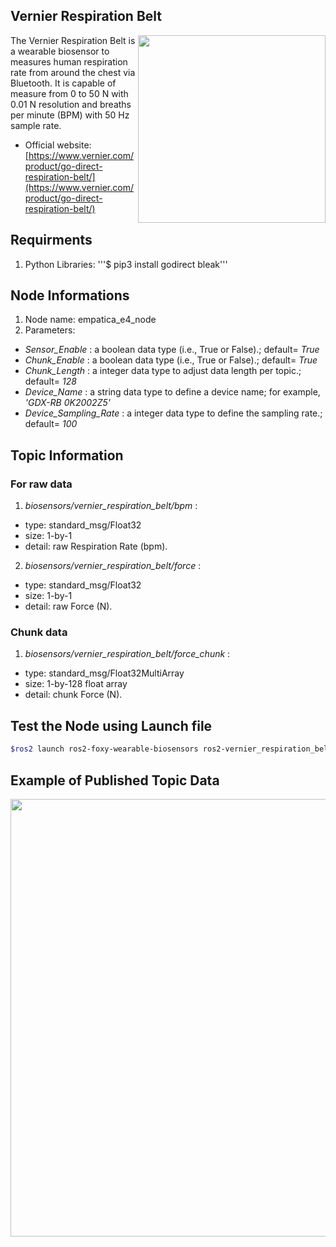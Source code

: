 ## Vernier Respiration Belt
<img align="right" width="300" src="https://github.com/SMARTlab-Purdue/ros2-foxy-wearable-biosensors/blob/master/media/img/Vernier_Respiration-belt.jpg">
The Vernier Respiration Belt is a wearable biosensor to measures human respiration rate from around the chest via Bluetooth. It is capable of measure from 0 to 50 N with 0.01 N resolution and breaths per minute (BPM) with 50 Hz sample rate.

* Official website: [https://www.vernier.com/product/go-direct-respiration-belt/](https://www.vernier.com/product/go-direct-respiration-belt/)

## Requirments
1) Python Libraries: '''$ pip3 install godirect bleak'''

## Node Informations
1) Node name: empatica_e4_node
2) Parameters: 
  * _Sensor_Enable_ : a boolean data type (i.e., True or False).; default= _True_
  * _Chunk_Enable_ : a boolean data type (i.e., True or False).; default= _True_
  * _Chunk_Length_ : a integer data type to adjust data length per topic.; default= _128_
  * _Device_Name_ : a string data type to define a device name; for example, _'GDX-RB 0K2002Z5'_
  * _Device_Sampling_Rate_ : a integer data type to define the sampling rate.; default= _100_

## Topic Information
### For raw data
1) _biosensors/vernier_respiration_belt/bpm_ : 
* type: standard_msg/Float32
* size: 1-by-1 
* detail: raw Respiration Rate (bpm). 
2) _biosensors/vernier_respiration_belt/force_ :
* type: standard_msg/Float32
* size: 1-by-1 
* detail: raw Force (N). 


### Chunk data
1) _biosensors/vernier_respiration_belt/force_chunk_ : 
* type: standard_msg/Float32MultiArray
* size: 1-by-128 float array
* detail: chunk Force (N).


## Test the Node using Launch file

```bash
$ros2 launch ros2-foxy-wearable-biosensors ros2-vernier_respiration_belt.launch.py
```

## Example of Published Topic Data
<p align="center">
<img src="https://github.com/SMARTlab-Purdue/ros2-foxy-wearable-biosensors/blob/master/media/img/veriner_data.jpg" width="700" >
</p>
